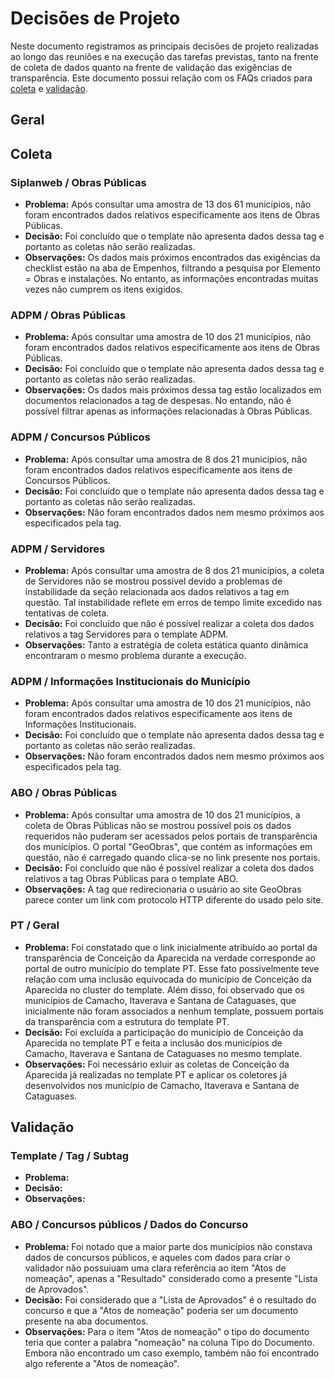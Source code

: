 # Decisões de Projeto

Neste documento registramos as principais decisões de projeto realizadas ao longo das reuniões e na execução das tarefas previstas, tanto na frente de coleta de dados quanto na frente de validação das exigências de transparência. Este documento possui relação com os FAQs criados para [coleta](<FAQ - Coletas.md>) e [validação](<FAQ - Validação.md>).

## Geral

## Coleta
### Siplanweb / Obras Públicas
* **Problema:** Após consultar uma amostra de 13 dos 61 municípios, não foram encontrados dados relativos especificamente aos itens de Obras Públicas.
* **Decisão:** Foi concluído que o template não apresenta dados dessa tag e portanto as coletas não serão realizadas.
* **Observações:** Os dados mais próximos encontrados das exigências da checklist estão na aba de Empenhos, filtrando a pesquisa por Elemento = Obras e instalações. No entanto, as informações encontradas muitas vezes não cumprem os itens exigidos.

### ADPM / Obras Públicas
* **Problema:** Após consultar uma amostra de 10 dos 21 municípios, não foram encontrados dados relativos especificamente aos itens de Obras Públicas.
* **Decisão:** Foi concluído que o template não apresenta dados dessa tag e portanto as coletas não serão realizadas.
* **Observações:** Os dados mais próximos dessa tag estão localizados em documentos relacionados a tag de despesas. No entando, não é possível filtrar apenas as informações relacionadas à Obras Públicas.

### ADPM / Concursos Públicos
* **Problema:** Após consultar uma amostra de 8 dos 21 municípios, não foram encontrados dados relativos especificamente aos itens de Concursos Públicos.
* **Decisão:** Foi concluído que o template não apresenta dados dessa tag e portanto as coletas não serão realizadas.
* **Observações:** Não foram encontrados dados nem mesmo próximos aos especificados pela tag.

### ADPM / Servidores
* **Problema:** Após consultar uma amostra de 8 dos 21 municípios, a coleta de Servidores não se mostrou possível devido a problemas de instabilidade da seção relacionada aos dados relativos a tag em questão. Tal instabilidade reflete em erros de tempo limite excedido nas tentativas de coleta.
* **Decisão:** Foi concluído que não é possível realizar a coleta dos dados relativos a tag Servidores para o template ADPM.
* **Observações:** Tanto a estratégia de coleta estática quanto dinâmica encontraram o mesmo problema durante a execução.

### ADPM / Informações Institucionais do Município
* **Problema:** Após consultar uma amostra de 10 dos 21 municípios, não foram encontrados dados relativos especificamente aos itens de Informações Institucionais.
* **Decisão:** Foi concluído que o template não apresenta dados dessa tag e portanto as coletas não serão realizadas.
* **Observações:** Não foram encontrados dados nem mesmo próximos aos especificados pela tag.

### ABO / Obras Públicas
* **Problema:** Após consultar uma amostra de 10 dos 21 municípios, a coleta de Obras Públicas não se mostrou possível pois os dados requeridos não puderam ser acessados pelos portais de transparência dos municípios. O portal "GeoObras", que contém as informações em questão, não é carregado quando clica-se no link presente nos portais.
* **Decisão:** Foi concluído que não é possível realizar a coleta dos dados relativos a tag Obras Públicas para o template ABO.
* **Observações:** A tag <a> que redirecionaria o usuário ao site GeoObras parece conter um link com protocolo HTTP diferente do usado pelo site.

### PT / Geral
* **Problema:** Foi constatado que o link inicialmente atribuído ao portal da transparência de Conceição da Aparecida na verdade corresponde ao portal de outro município do template PT. Esse fato possivelmente teve relação com uma inclusão equivocada do município de Conceição da Aparecida no cluster do template. Além disso, foi observado que os municípios de Camacho, Itaverava e Santana de Cataguases, que inicialmente não foram associados a nenhum template, possuem portais da transparência com a estrutura do template PT.
* **Decisão:** Foi excluída a participação do município de Conceição da Aparecida no template PT e feita a inclusão dos municípios de Camacho, Itaverava e Santana de Cataguases no mesmo template.
* **Observações:** Foi necessário exluir as coletas de Conceição da Aparecida já realizadas no template PT e aplicar os coletores já desenvolvidos nos município de Camacho, Itaverava e Santana de Cataguases.

## Validação
### Template / Tag / Subtag
* **Problema:**
* **Decisão:** 
* **Observações:**
  
### ABO / Concursos públicos / Dados do Concurso
* **Problema:** Foi notado que a maior parte dos municípios não constava dados de concursos públicos, e aqueles com dados para criar o validador não possuiuam uma clara referência ao item "Atos de nomeação", apenas a "Resultado" considerado como a presente "Lista de Aprovados".
* **Decisão:** Foi considerado que a "Lista de Aprovados" é o resultado do concurso e que a "Atos de nomeação" poderia ser um documento presente na aba documentos.
* **Observações:** Para o item "Atos de nomeação" o tipo do documento teria que conter a palabra "nomeação" na coluna Tipo do Documento. Embora não encontrado um caso exemplo, também não foi encontrado algo referente a "Atos de nomeação".
